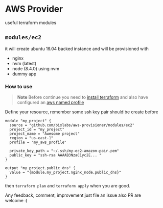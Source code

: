 # AWS Provider

useful terraform modules 

## `modules/ec2`
it will create ubuntu 16.04 backed instance and will be provisioned with
- nginx
- nvm (latest)
- node (8.4.0) using nvm
- dummy app

### How to use

> **Note** Before continue you need to [install terraform][1] and also have configured an [aws named profile][2]

Define your resource, remember some ssh key pair should be create before

```
module "my_project" {
  source = "github.com/bixlabs/aws-provisioner/modules/ec2"
  project_id = "my_project"
  project_name = "Awesome project"
  region = "us-east-1"
  profile = "my_aws_profile"
  
  private_key_path = "~/.ssh/my-ec2-amazon-pair.pem"
  public_key = "ssh-rsa AAAAB3NzaC1yc2E... "
}

output "my_project.public_dns" {
  value = "{module.my_project.nginx_node.public_dns}"
} 
```

then `terraform plan` and `terraform apply` when you are good.

Any feedback, comment, improvement just file an issue also PR are welcome :)


[1]: https://www.terraform.io/downloads.html
[2]: http://docs.aws.amazon.com/cli/latest/userguide/cli-multiple-profiles.html